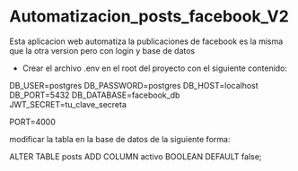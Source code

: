 # Automatizacion_posts_facebook_V2

Esta aplicacion web automatiza la publicaciones de facebook es la misma que la otra version pero con login y base de datos

- Crear el archivo .env en el root del proyecto con el siguiente contenido:

DB_USER=postgres
DB_PASSWORD=postgres
DB_HOST=localhost
DB_PORT=5432
DB_DATABASE=facebook_db
JWT_SECRET=tu_clave_secreta

PORT=4000

modificar la tabla en la base de datos de la siguiente forma:

ALTER TABLE posts ADD COLUMN activo BOOLEAN DEFAULT false;

